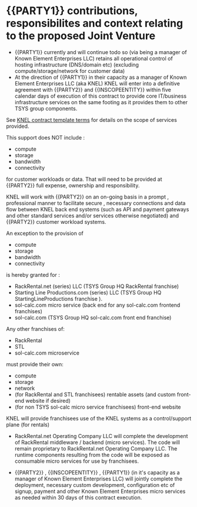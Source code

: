 
# {{PARTY1}} contributions, responsibilites and context relating to the proposed Joint Venture

- {{PARTY1}} currently and will continue todo so (via being a manager of Known Element Enterprises LLC) retains all operational control of hosting infrastructure (DNS/domain etc) (excluding compute/storage/network for customer data)
- At the direction of {{PARTY1}} in their capacity as a manager of Known Element Enterprises LLC (aka KNEL)  KNEL will enter into a definitive agreement with {{PARTY2}} and {{INSCOPEENTITY}} within five calendar days of execution of this contract to provide core IT/business infrastructure services on the same footing as it provides them to other TSYS group components. 

See [KNEL contract template terms](https://git.knownelement.com/KNEL/KNELContracts/src/branch/main/KNEL-Services-ContractTemplate-AllComponents.md) for details on the scope of services provided.

This support does NOT include : 

- compute 
- storage 
- bandwidth 
- connectivity 

for customer workloads or data. That will need to be provided at {{PARTY2}} full expense, ownership and responsibility.

KNEL will work with {{PARTY2}} on an on-going basis in a prompt , professional manner to facilitate secure , necessary connections and data flow between KNEL back end systems (such as API and payment gateways and other standard services and/or services otherwise negotiated) and {{PARTY2}} customer workload systems. 

An exception to the provision of 

- compute 
- storage
- bandwidth 
- connectivity 

is hereby granted for :

- RackRental.net (series) LLC (TSYS Group HQ RackRental franchise)
- Starting Line Productions.com (series) LLC (TSYS Group HQ StartingLineProductions franchise ).
- sol-calc.com micro service (back end for any sol-calc.com frontend franchises)
- sol-calc.com (TSYS Group HQ sol-calc.com front end franchise) 

Any other franchises of: 

- RackRental 
- STL
- sol-calc.com microservice 

must provide their own:

- compute 
- storage 
- network 
- (for RackRental and STL franchisees) rentable assets (and custom front-end website if desired)
- (for non TSYS sol-calc micro service franchisees) front-end website

KNEL will provide franchisees use of the KNEL systems as a control/support plane (for rentals)

- RackRental.net Operating Company LLC will complete the development of RackRental middleware / backend (micro services). The code will remain proprietary to RackRental.net Operating Company LLC. The runtime components resulting from the code will be exposed as consumable micro services for use by franchisees.
 
- {{PARTY2}} , {{INSCOPEENTITY}} , {{PARTY1}} (in it's capacity as a manager of Known Element Enterprises LLC) will jointly complete the deployment, necessary custom development, configuration etc of signup, payment and other Known Element Enterprises micro services as needed within 30 days of this contract execution.